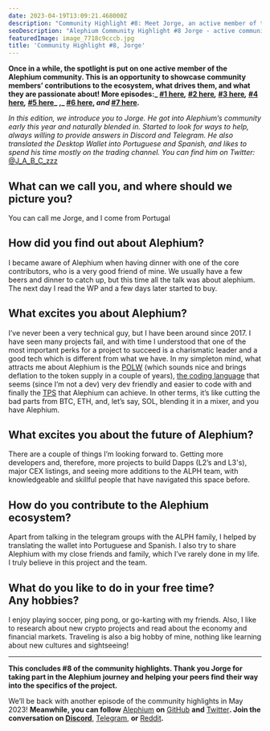 ```yaml
---
date: 2023-04-19T13:09:21.468000Z
description: "Community Highlight #8: Meet Jorge, an active member of the Alephium community showcasing their contributions, passion, and dedication to the ecosystem."
seoDescription: "Alephium Community Highlight #8 Jorge - active community member showcase. Contributions, passion, and dedication to blockchain ecosystem."
featuredImage: image_7718c9cccb.jpg
title: 'Community Highlight #8, Jorge'
---
```


**Once in a while, the spotlight is put on one active member of the Alephium community. This is an opportunity to showcase community members’ contributions to the ecosystem, what drives them, and what they are passionate about! More episodes:_ [#1 here](/news/post/community-highlight-wilhelm-k-llstr-m-aka-oracleuggla-81d3938c5692)_,_ [#2 here](/news/post/community-highlight-2-cgi-bin-c102cc106f19)_,_ [#3 here](/news/post/community-highlight-3-digdug-48a7ec868504)_,_ [#4 here](/news/post/community-highlight-4-montail-e24fd88882a0)_,_ [#5 here](/news/post/community-highlight-5-txn-71c4fd76ffe8)_ ,_ [#6 here](/news/post/community-highlight-6-waldi-zkit-beats-37af1f6df3b8), _and_ [#7 here](/news/post/community-highlight-7-oheka-13d8b4ae025e).**

_In this edition, we introduce you to Jorge. He got into Alephium’s community early this year and naturally blended in. Started to look for ways to help, always willing to provide answers in Discord and Telegram. He also translated the Desktop Wallet into Portuguese and Spanish, and likes to spend his time mostly on the trading channel. You can find him on Twitter:_ [@J_A_B_C_zzz](https://twitter.com/J_A_B_C_zzz)

## **What can we call you, and where should we picture you?**

You can call me Jorge, and I come from Portugal

## How did you find out about Alephium?

I became aware of Alephium when having dinner with one of the core contributors, who is a very good friend of mine. We usually have a few beers and dinner to catch up, but this time all the talk was about alephium. The next day I read the WP and a few days later started to buy.

## What excites you about Alephium?

I’ve never been a very technical guy, but I have been around since 2017. I have seen many projects fail, and with time I understood that one of the most important perks for a project to succeed is a charismatic leader and a good tech which is different from what we have. In my simpleton mind, what attracts me about Alephium is the [POLW](/news/post/tech-talk-1-the-ultimate-guide-to-proof-of-less-work-the-universe-and-everything-ba70644ab301) (which sounds nice and brings deflation to the token supply in a couple of years), [the coding language](https://twitter.com/alephium/status/1643961985841905664) that seems (since I’m not a dev) very dev friendly and easier to code with and finally the [TPS](/news/post/transactions-per-second-tps-f13217a49e39) that Alephium can achieve. In other terms, it’s like cutting the bad parts from BTC, ETH, and, let’s say, SOL, blending it in a mixer, and you have Alephium.

## What excites you about the future of Alephium?

There are a couple of things I’m looking forward to. Getting more developers and, therefore, more projects to build Dapps (L2’s and L3's), major CEX listings, and seeing more additions to the ALPH team, with knowledgeable and skillful people that have navigated this space before.

## How do you contribute to the Alephium ecosystem?

Apart from talking in the telegram groups with the ALPH family, I helped by translating the wallet into Portuguese and Spanish. I also try to share Alephium with my close friends and family, which I’ve rarely done in my life. I truly believe in this project and the team.

## What do you like to do in your free time? Any hobbies?

I enjoy playing soccer, ping pong, or go-karting with my friends. Also, I like to research about new crypto projects and read about the economy and financial markets. Traveling is also a big hobby of mine, nothing like learning about new cultures and sightseeing!

---

**This concludes \#8 of the community highlights. Thank you Jorge for taking part in the Alephium journey and helping your peers find their way into the specifics of the project.**

We’ll be back with another episode of the community highlights in May 2023! **Meanwhile, you can follow** [Alephium](/) **on** [GitHub](https://github.com/alephium/) **and** [Twitter](https://twitter.com/alephium)**. Join the conversation on [Discord](/discord)**, [Telegram](https://t.me/alephiumgroup), **or** [Reddit](https://www.reddit.com/r/alephium)**.**
